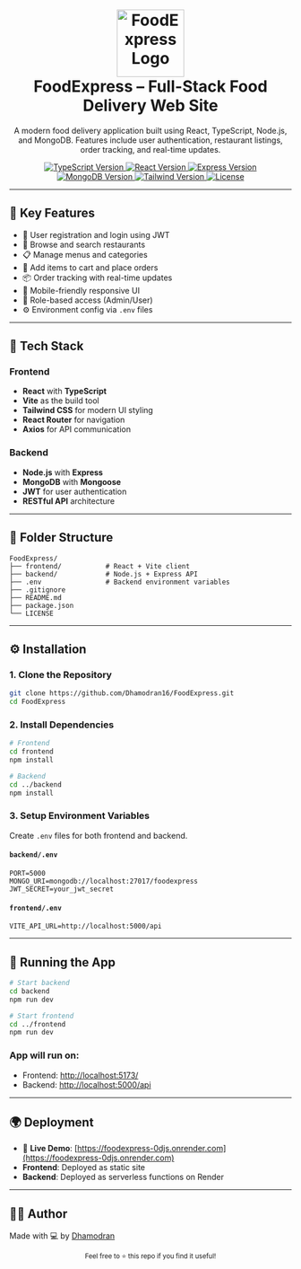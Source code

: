 <h1 align="center">
  <img src="https://encrypted-tbn0.gstatic.com/images?q=tbn:ANd9GcTG6edcHS69ZxImgiIzLmaGq3b3q3zTOlLkiQ&s" alt="FoodExpress Logo" width="120" />
  <br>
  FoodExpress – Full-Stack Food Delivery Web Site
  <br>
</h1>

<p align="center">
  A modern food delivery application built using React, TypeScript, Node.js, and MongoDB. Features include user authentication, restaurant listings, order tracking, and real-time updates.
</p>

<p align="center">
  <a href="https://www.typescriptlang.org/">
    <img src="https://img.shields.io/badge/TypeScript-4.x-blue.svg?style=flat-square" alt="TypeScript Version">
  </a>
  <a href="https://reactjs.org/">
    <img src="https://img.shields.io/badge/React-18.x-blue.svg?style=flat-square" alt="React Version">
  </a>
  <a href="https://expressjs.com/">
    <img src="https://img.shields.io/badge/Express-4.x-black.svg?style=flat-square" alt="Express Version">
  </a>
  <a href="https://www.mongodb.com/">
    <img src="https://img.shields.io/badge/MongoDB-6.x-green.svg?style=flat-square" alt="MongoDB Version">
  </a>
  <a href="https://tailwindcss.com/">
    <img src="https://img.shields.io/badge/TailwindCSS-3.x-cyan.svg?style=flat-square" alt="Tailwind Version">
  </a>
  <a href="https://github.com/Dhamodran16/FoodExpress/blob/main/LICENSE">
    <img src="https://img.shields.io/github/license/Dhamodran16/FoodExpress?style=flat-square" alt="License">
  </a>
</p>

---

## 🚀 Key Features

* 🔐 User registration and login using JWT
* 🏪 Browse and search restaurants
* 📋 Manage menus and categories
* 🛒 Add items to cart and place orders
* 📦 Order tracking with real-time updates
* 📱 Mobile-friendly responsive UI
* 👤 Role-based access (Admin/User)
* ⚙️ Environment config via `.env` files

---

## 🧱 Tech Stack

### Frontend

* **React** with **TypeScript**
* **Vite** as the build tool
* **Tailwind CSS** for modern UI styling
* **React Router** for navigation
* **Axios** for API communication

### Backend

* **Node.js** with **Express**
* **MongoDB** with **Mongoose**
* **JWT** for user authentication
* **RESTful API** architecture

---

## 📁 Folder Structure

```
FoodExpress/
├── frontend/           # React + Vite client
├── backend/            # Node.js + Express API
├── .env                # Backend environment variables
├── .gitignore
├── README.md
├── package.json
└── LICENSE
```

---

## ⚙️ Installation

### 1. Clone the Repository

```bash
git clone https://github.com/Dhamodran16/FoodExpress.git
cd FoodExpress
```

### 2. Install Dependencies

```bash
# Frontend
cd frontend
npm install

# Backend
cd ../backend
npm install
```

### 3. Setup Environment Variables

Create `.env` files for both frontend and backend.

#### `backend/.env`

```env
PORT=5000
MONGO_URI=mongodb://localhost:27017/foodexpress
JWT_SECRET=your_jwt_secret
```

#### `frontend/.env`

```env
VITE_API_URL=http://localhost:5000/api
```

---

## 🧲 Running the App

```bash
# Start backend
cd backend
npm run dev

# Start frontend
cd ../frontend
npm run dev
```

### App will run on:

* Frontend: [http://localhost:5173/](http://localhost:5173/)
* Backend: [http://localhost:5000/api](http://localhost:5000/api)

---

## 🌍 Deployment

* 🔗 **Live Demo**: [https://foodexpress-0djs.onrender.com](https://foodexpress-0djs.onrender.com)
* **Frontend**: Deployed as static site
* **Backend**: Deployed as serverless functions on Render

---

## 👨‍💼 Author

Made with 💻 by [Dhamodran](https://github.com/Dhamodran16)

<p align="center">
  <sub>Feel free to ⭐ this repo if you find it useful!</sub>
</p>
